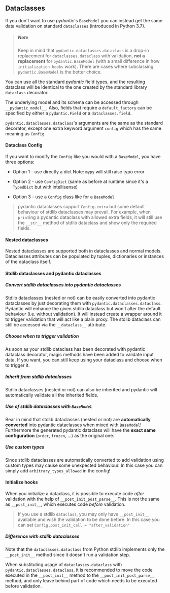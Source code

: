 ## Dataclasses

If you don't want to use _pydantic_'s `BaseModel` you can instead get the same data validation on standard `dataclasses` (introduced in Python 3.7).

> ##### Note
>
> Keep in mind that `pydantic.dataclasses.dataclass` is a drop-in replacement for `dataclasses.dataclass` with validation, __not a replacement__ for `pydantic.BaseModel` (with a small difference in how `initialization hooks` work). There are cases where subclassing `pydantic.BaseModel` is the better choice.

You can use all the standard _pydantic_ field types, and the resulting dataclass will be identical to the one created by the standard library `dataclass` decorator.

The underlying model and its schema can be accessed through `__pydantic_model__`. Also, fields that require a `default_factory` can be specified by either a `pydantic.Field` or a `dataclasses.field`.

`pydantic.dataclasses.dataclass`'s arguments are the same as the standard decorator, except one extra keyword argument `config` which has the same meaning as `Config`.


#### Dataclass Config

If you want to modify the `Config` like you would with a `BaseModel`, you have three options:

* Option 1 - use directly a dict
  Note: `mypy` will still raise typo error

* Option 2 - use `ConfigDict`
  (same as before at runtime since it's a `TypedDict` but with intellisense)

* Option 3 - use a `Config` class like for a `BaseModel`

> pydantic dataclasses support `Config.extra` but some default behaviour of stdlib dataclasses may prevail. For example, when `print`ing a pydantic dataclass with allowed extra fields, it will still use the `__str__` method of stdlib dataclass and show only the required fields.


#### Nested dataclasses

Nested dataclasses are supported both in dataclasses and normal models. Dataclasses attributes can be populated by tuples, dictionaries or instances of the dataclass itself.


#### Stdlib dataclasses and pydantic dataclasses


##### Convert stdlib dataclasses into pydantic dataclasses

Stdlib dataclasses (nested or not) can be easily converted into pydantic dataclasses by just decorating them with `pydantic.dataclasses.dataclass`. Pydantic will enhance the given stdlib dataclass but won't alter the default behaviour (i.e. without validation). It will instead create a wrapper around it to trigger validation that will act like a plain proxy. The stdlib dataclass can still be accessed via the `__dataclass__` attribute.


##### Choose when to trigger validation

As soon as your stdlib dataclass has been decorated with pydantic dataclass decorator, magic methods have been added to validate input data. If you want, you can still keep using your dataclass and choose when to trigger it.


##### Inherit from stdlib dataclasses

Stdlib dataclasses (nested or not) can also be inherited and pydantic will automatically validate all the inherited fields.


##### Use of stdlib dataclasses with `BaseModel`

Bear in mind that stdlib dataclasses (nested or not) are __automatically converted__ into pydantic dataclasses when mixed with `BaseModel`! Furthermore the generated pydantic dataclass will have the __exact same configuration__ (`order`, `frozen`, ...) as the original one.


##### Use custom types

Since stdlib dataclasses are automatically converted to add validation using custom types may cause some unexpected behaviour. In this case you can simply add `arbitrary_types_allowed` in the config!


#### Initialize hooks

When you initialize a dataclass, it is possible to execute code _after_ validation with the help of `__post_init_post_parse__`. This is not the same as `__post_init__`, which executes code _before_ validation.

> If you use a stdlib `dataclass`, you may only have `__post_init__` available and wish the validation to be done before. In this case you can set `Config.post_init_call = "after_validation"`


##### Difference with stdlib dataclasses

Note that the `dataclasses.dataclass` from Python stdlib implements only the `__post_init__` method since it doesn't run a validation step.

When substituting usage of `dataclasses.dataclass` with `pydantic.dataclasses.dataclass`, it is recommended to move the code executed in the `__post_init__` method to the `__post_init_post_parse__` method, and only leave behind part of code which needs to be executed before validation.
